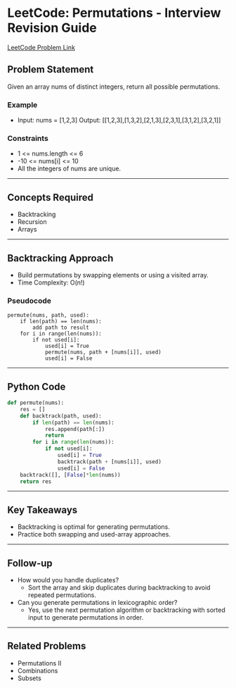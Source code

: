# LeetCode: Permutations - Interview Revision Guide

[LeetCode Problem Link](https://leetcode.com/problems/permutations/description/)

## Problem Statement
Given an array nums of distinct integers, return all possible permutations.

### Example
- Input: nums = [1,2,3]
  Output: [[1,2,3],[1,3,2],[2,1,3],[2,3,1],[3,1,2],[3,2,1]]

### Constraints
- 1 <= nums.length <= 6
- -10 <= nums[i] <= 10
- All the integers of nums are unique.

---

## Concepts Required
- Backtracking
- Recursion
- Arrays

---

## Backtracking Approach
- Build permutations by swapping elements or using a visited array.
- Time Complexity: O(n!)

### Pseudocode
```
permute(nums, path, used):
    if len(path) == len(nums):
        add path to result
    for i in range(len(nums)):
        if not used[i]:
            used[i] = True
            permute(nums, path + [nums[i]], used)
            used[i] = False
```

---

## Python Code
```python
def permute(nums):
    res = []
    def backtrack(path, used):
        if len(path) == len(nums):
            res.append(path[:])
            return
        for i in range(len(nums)):
            if not used[i]:
                used[i] = True
                backtrack(path + [nums[i]], used)
                used[i] = False
    backtrack([], [False]*len(nums))
    return res
```

---

## Key Takeaways
- Backtracking is optimal for generating permutations.
- Practice both swapping and used-array approaches.

---

## Follow-up
- How would you handle duplicates?
  - Sort the array and skip duplicates during backtracking to avoid repeated permutations.
- Can you generate permutations in lexicographic order?
  - Yes, use the next permutation algorithm or backtracking with sorted input to generate permutations in order.

---

## Related Problems
- Permutations II
- Combinations
- Subsets

